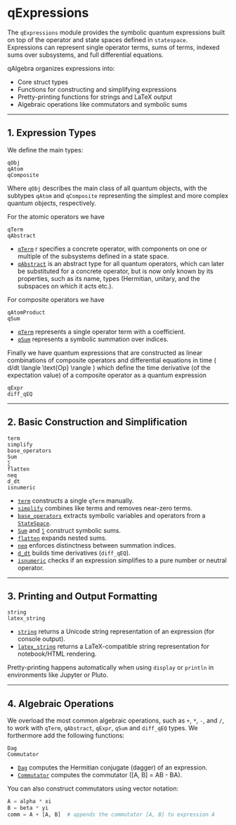 # qExpressions

The `qExpressions` module provides the symbolic quantum expressions built on top of the operator and state spaces defined in `statespace`.  
Expressions can represent single operator terms, sums of terms, indexed sums over subsystems, and full differential equations.

qAlgebra organizes expressions into:

- Core struct types
- Functions for constructing and simplifying expressions
- Pretty-printing functions for strings and LaTeX output
- Algebraic operations like commutators and symbolic sums

---

## 1. Expression Types
We define the main types:
```@docs
qObj
qAtom
qComposite
```
Where `qObj` describes the main class of all quantum objects, with the subtypes `qAtom` and `qComposite` representing the simplest and more complex quantum objects, respectively.

For the atomic operators we have 
```@docs
qTerm
qAbstract
```
- [`qTerm`](@ref) r specifies a concrete operator, with components on one or multiple of the subsystems defined in a state space.
- [`qAbstract`](@ref) is an abstract type for all quantum operators, which can later be substituted for a concrete operator, but is now only known by its properties, such as its name, types (Hermitian, unitary, and the subspaces on which it acts etc.).

For composite operators we have
```@docs
qAtomProduct
qSum
```
- [`qTerm`](@ref) represents a single operator term with a coefficient.
- [`qSum`](@ref) represents a symbolic summation over indices.

Finally we have quantum expressions that are constructed as linear combinations of composite operators and differential equations in time \( d/dt \langle \text{Op} \rangle \) which define the time derivative (of the expectation value) of a composite operator as a quantum expression
```@docs
qExpr
diff_qEQ
```

---

## 2. Basic Construction and Simplification

```@docs
term
simplify
base_operators
Sum
∑
flatten
neq
d_dt
isnumeric
```

- [`term`](@ref) constructs a single `qTerm` manually.
- [`simplify`](@ref) combines like terms and removes near-zero terms.
- [`base_operators`](@ref) extracts symbolic variables and operators from a [`StateSpace`](@ref).
- [`Sum`](@ref) and [`∑`](@ref) construct symbolic sums.
- [`flatten`](@ref) expands nested sums.
- [`neq`](@ref) enforces distinctness between summation indices.
- [`d_dt`](@ref) builds time derivatives (`diff_qEQ`).
- [`isnumeric`](@ref) checks if an expression simplifies to a pure number or neutral operator.

---

## 3. Printing and Output Formatting

```@docs
string
latex_string
```

- [`string`](@ref) returns a Unicode string representation of an expression (for console output).
- [`latex_string`](@ref) returns a LaTeX-compatible string representation for notebook/HTML rendering.

Pretty-printing happens automatically when using `display` or `println` in environments like Jupyter or Pluto.

---

## 4. Algebraic Operations
We overload the most common algebraic operations, such as `+`, `*`, `-`, and `/`, to work with `qTerm`, `qAbstract`, `qExpr`, `qSum` and `diff_qEQ` types. We forthermore add the following functions:
```@docs
Dag
Commutator
```

- [`Dag`](@ref) computes the Hermitian conjugate (dagger) of an expression.
- [`Commutator`](@ref) computes the commutator \([A, B] = AB - BA\).

You can also construct commutators using vector notation:

```julia
A = alpha * xi
B = beta * yi
comm = A + [A, B]  # appends the commutator [A, B] to expression A
```